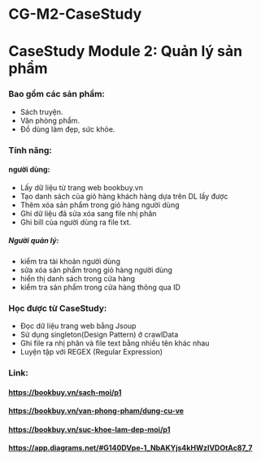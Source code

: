 # CG-M2-CaseStudy
# CaseStudy Module 2: Quản lý sản phẩm
### Bao gồm các sản phầm: 
- Sách truyện.
- Văn phòng phẩm.
- Đồ dùng làm đẹp, sức khỏe.
### Tính năng:
#### người dùng:
- Lấy dữ liệu từ trang web bookbuy.vn
- Tạo danh sách của giỏ hàng khách hàng dựa trên DL lấy được
- Thêm xóa sản phẩm trong giỏ hàng người dùng
- Ghi dữ liệu đã sửa xóa sang file nhị phân
- Ghi bill của người dùng ra file txt.
##### Người quản lý:
- kiểm tra tài khoản người dùng
- sửa xóa sản phẩm trong giỏ hàng người dùng
- hiển thị danh sách trong cửa hàng
- kiểm tra sản phẩm trong cửa hàng thông qua ID
### Học được từ CaseStudy:
- Đọc dữ liệu trang web bằng Jsoup
- Sử dụng singleton(Design Pattern) ở crawlData
- Ghi file ra nhị phân và file text bằng nhiều tên khác nhau
- Luyện tập với REGEX (Regular Expression)
### Link:
#### https://bookbuy.vn/sach-moi/p1
#### https://bookbuy.vn/van-phong-pham/dung-cu-ve
#### https://bookbuy.vn/suc-khoe-lam-dep-moi/p1
#### https://app.diagrams.net/#G140DVpe-1_NbAKYjs4kHWzIVDOtAc87_7
